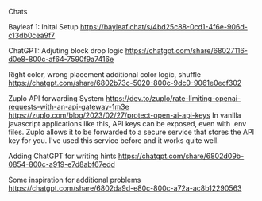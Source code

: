 Chats

Bayleaf 1: Inital Setup
https://bayleaf.chat/s/4bd25c88-0cd1-4f6e-906d-c13db0cea9f7


ChatGPT: Adjuting block drop logic
https://chatgpt.com/share/68027116-d0e8-800c-af64-7590f9a7416e

Right color, wrong placement additional color logic, shuffle
https://chatgpt.com/share/6802b73c-5020-800c-9dc0-9061e0ecf302

Zuplo API forwarding System
https://dev.to/zuplo/rate-limiting-openai-requests-with-an-api-gateway-1m3e
https://zuplo.com/blog/2023/02/27/protect-open-ai-api-keys
In vanilla javascript applications like this, API keys can be exposed, even with .env files. Zuplo allows it to be forwarded to a secure service that stores the API key for you. I've used this service before and it works quite well.

Adding ChatGPT for writing hints
https://chatgpt.com/share/6802d09b-0854-800c-a919-e7d8abf67edd

Some inspiration for additional problems
https://chatgpt.com/share/6802da9d-e80c-800c-a72a-ac8b12290563

